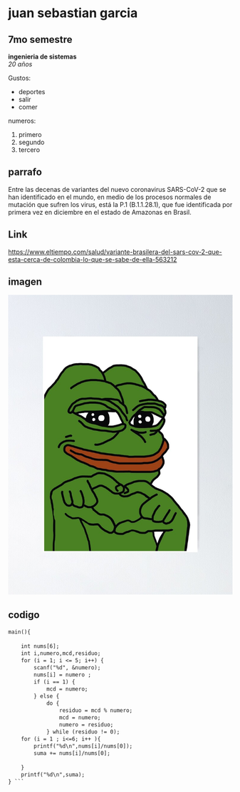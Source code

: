 # juan sebastian garcia 
## 7mo semestre 

**ingenieria de sistemas**  
_20 años_

Gustos: 
* deportes
* salir 
* comer  

numeros: 
1.  primero
2.  segundo 
3.  tercero   

## parrafo 
Entre las decenas de variantes del nuevo coronavirus SARS-CoV-2 que se han identificado en el mundo, en medio de los procesos normales de mutación que sufren los virus, está la P.1 (B.1.1.28.1), que fue identificada por primera vez en diciembre en el estado de Amazonas en Brasil.
## Link
<https://www.eltiempo.com/salud/variante-brasilera-del-sars-cov-2-que-esta-cerca-de-colombia-lo-que-se-sabe-de-ella-563212>
## imagen
![images](ppp.jpg)  

## codigo 
```
main(){

	int nums[6];
    int i,numero,mcd,residuo;
    for (i = 1; i <= 5; i++) {
        scanf("%d", &numero);
        nums[i] = numero ;
        if (i == 1) {
            mcd = numero;
        } else {
	        do {
	            residuo = mcd % numero;
	            mcd = numero;
	            numero = residuo;
            } while (residuo != 0);
	for (i = 1 ; i<=6; i++ ){
	    printf("%d\n",nums[i]/nums[0]);
	    suma += nums[i]/nums[0]; 
	    
	}
    printf("%d\n",suma);
} ```




